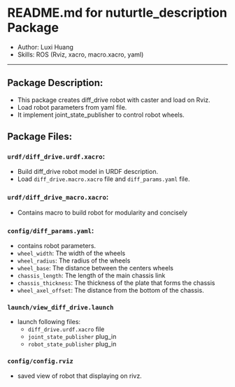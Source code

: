 # README.md for nuturtle_description Package
- Author: Luxi Huang
- Skills: ROS (Rviz, xacro, macro.xacro, yaml) 

---

##  Package Description:
* This package creates diff_drive robot with caster and load on Rviz.
* Load robot parameters from yaml file.
* It implement joint_state_publisher to control robot wheels.
 
## 
 <!-- <p align="middle"> <img src="https://github.com/luxi-huang/portfolio/blob/master/img/posts/Whisker/original_graph.png?raw=true" alt="drawing" height="600"/> </p>   -->

## Package Files:

### `urdf/diff_drive.urdf.xacro`:
  - Build diff_drive robot model in URDF description.
  - Load `diff_drive.macro.xacro` file and `diff_params.yaml` file.  

### `urdf/diff_drive_macro.xacro`:
  - Contains macro to build robot for modularity and concisely   

### `config/diff_params.yaml`:
  - contains robot parameters.
  - `wheel_width`: The width of the wheels
  - `wheel_radius`: The radius of the wheels
  - `wheel_base`: The distance between the centers wheels
  - `chassis_length`: The length of the main chassis link
  - `chassis_thickness`: The thickness of the plate that forms the chassis
  - `wheel_axel_offset`: The distance from the bottom of the chassis.  

### `launch/view_diff_drive.launch`
  - launch following files:
    - `diff_drive.urdf.xacro` file 
    - `joint_state_publisher` plug_in  
    - `robot_state_publisher` plug_in 

### `config/config.rviz`

* saved view of robot that displaying on rivz.




